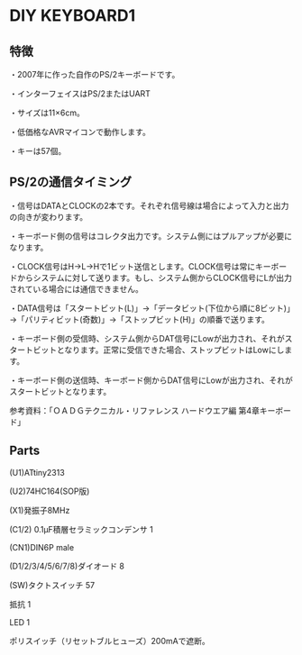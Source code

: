 # DIY KEYBOARD1
## 特徴

・2007年に作った自作のPS/2キーボードです。

・インターフェイスはPS/2またはUART

・サイズは11×6cm。

・低価格なAVRマイコンで動作します。

・キーは57個。


## PS/2の通信タイミング

・信号はDATAとCLOCKの2本です。それぞれ信号線は場合によって入力と出力の向きが変わります。

・キーボード側の信号はコレクタ出力です。システム側にはプルアップが必要になります。

・CLOCK信号はH→L→Hで1ビット送信とします。CLOCK信号は常にキーボードからシステムに対して送ります。もし、システム側からCLOCK信号にLが出力されている場合には通信できません。

・DATA信号は「スタートビット(L)」→「データビット(下位から順に8ビット)」→「パリティビット(奇数)」→「ストップビット(H)」の順番で送ります。

・キーボード側の受信時、システム側からDAT信号にLowが出力され、それがスタートビットとなります。正常に受信できた場合、ストップビットはLowにします。

・キーボード側の送信時、キーボード側からDAT信号にLowが出力され、それがスタートビットとなります。

参考資料：「ＯＡＤＧテクニカル・リファレンス  ハードウエア編  第4章キーボード」

## Parts
(U1)ATtiny2313

(U2)74HC164(SOP版)

(X1)発振子8MHz

(C1/2) 0.1μF積層セラミックコンデンサ	 1	 

(CN1)DIN6P male	 

(D1/2/3/4/5/6/7/8)ダイオード	 8	 

(SW)タクトスイッチ	 57

抵抗	 1	 

LED	 1	 

ポリスイッチ（リセットブルヒューズ）200mAで遮断。


